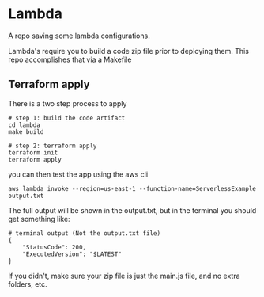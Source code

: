 # Lambda

A repo saving some lambda configurations.

Lambda's require you to build a code zip file prior to deploying them. This repo accomplishes that
via a Makefile

## Terraform apply

There is a two step process to apply

```shell
# step 1: build the code artifact
cd lambda
make build

# step 2: terraform apply
terraform init
terraform apply
```

you can then test the app using the aws cli

```shell
aws lambda invoke --region=us-east-1 --function-name=ServerlessExample output.txt
```

The full output will be shown in the output.txt, but in the terminal you should get something like:

```shell
# terminal output (Not the output.txt file)
{
    "StatusCode": 200,
    "ExecutedVersion": "$LATEST"
}
```

If you didn't, make sure your zip file is just the main.js file, and no extra folders, etc.
